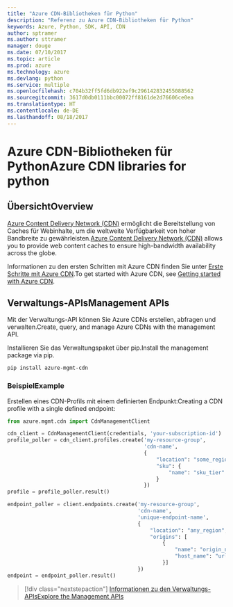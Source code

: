 ```yaml
---
title: "Azure CDN-Bibliotheken für Python"
description: "Referenz zu Azure CDN-Bibliotheken für Python"
keywords: Azure, Python, SDK, API, CDN
author: sptramer
ms.author: sttramer
manager: douge
ms.date: 07/10/2017
ms.topic: article
ms.prod: azure
ms.technology: azure
ms.devlang: python
ms.service: multiple
ms.openlocfilehash: c704b32ff5fd6db922ef9c296142832455088562
ms.sourcegitcommit: 3617d0db0111bbc00072ff8161de2d76606ce0ea
ms.translationtype: HT
ms.contentlocale: de-DE
ms.lasthandoff: 08/18/2017
---
```

# <a name="azure-cdn-libraries-for-python"></a><span data-ttu-id="89bd2-104">Azure CDN-Bibliotheken für Python</span><span class="sxs-lookup"><span data-stu-id="89bd2-104">Azure CDN libraries for python</span></span>

## <a name="overview"></a><span data-ttu-id="89bd2-105">Übersicht</span><span class="sxs-lookup"><span data-stu-id="89bd2-105">Overview</span></span>

<span data-ttu-id="89bd2-106">[Azure Content Delivery Network (CDN)](https://docs.microsoft.com/en-us/azure/cdn/cdn-overview) ermöglicht die Bereitstellung von Caches für Webinhalte, um die weltweite Verfügbarkeit von hoher Bandbreite zu gewährleisten.</span><span class="sxs-lookup"><span data-stu-id="89bd2-106">[Azure Content Delivery Network (CDN)](https://docs.microsoft.com/en-us/azure/cdn/cdn-overview) allows you to provide web content caches to ensure high-bandwidth availability across the globe.</span></span>

<span data-ttu-id="89bd2-107">Informationen zu den ersten Schritten mit Azure CDN finden Sie unter [Erste Schritte mit Azure CDN](https://docs.microsoft.com/en-us/azure/cdn/cdn-create-new-endpoint).</span><span class="sxs-lookup"><span data-stu-id="89bd2-107">To get started with Azure CDN, see [Getting started with Azure CDN](https://docs.microsoft.com/en-us/azure/cdn/cdn-create-new-endpoint).</span></span>

## <a name="management-apis"></a><span data-ttu-id="89bd2-108">Verwaltungs-APIs</span><span class="sxs-lookup"><span data-stu-id="89bd2-108">Management APIs</span></span>

<span data-ttu-id="89bd2-109">Mit der Verwaltungs-API können Sie Azure CDNs erstellen, abfragen und verwalten.</span><span class="sxs-lookup"><span data-stu-id="89bd2-109">Create, query, and manage Azure CDNs with the management API.</span></span>

<span data-ttu-id="89bd2-110">Installieren Sie das Verwaltungspaket über pip.</span><span class="sxs-lookup"><span data-stu-id="89bd2-110">Install the management package via pip.</span></span>

```bash
pip install azure-mgmt-cdn
```

### <a name="example"></a><span data-ttu-id="89bd2-111">Beispiel</span><span class="sxs-lookup"><span data-stu-id="89bd2-111">Example</span></span>

<span data-ttu-id="89bd2-112">Erstellen eines CDN-Profils mit einem definierten Endpunkt:</span><span class="sxs-lookup"><span data-stu-id="89bd2-112">Creating a CDN profile with a single defined endpoint:</span></span>

```python
from azure.mgmt.cdn import CdnManagementClient

cdn_client = CdnManagementClient(credentials, 'your-subscription-id')
profile_poller = cdn_client.profiles.create('my-resource-group',
                                            'cdn-name',
                                            {
                                                "location": "some_region", 
                                                "sku": {
                                                    "name": "sku_tier"
                                                } 
                                            })
profile = profile_poller.result()

endpoint_poller = client.endpoints.create('my-resource-group',
                                          'cdn-name',
                                          'unique-endpoint-name', 
                                          { 
                                              "location": "any_region", 
                                              "origins": [
                                                  {
                                                      "name": "origin_name", 
                                                      "host_name": "url"
                                                  }]
                                          })
endpoint = endpoint_poller.result()
```

> [!div class="nextstepaction"]
> [<span data-ttu-id="89bd2-113">Informationen zu den Verwaltungs-APIs</span><span class="sxs-lookup"><span data-stu-id="89bd2-113">Explore the Management APIs</span></span>](/python/api/overview/azure/cdn/managementlibrary)
